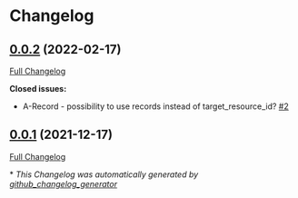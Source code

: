 # Changelog

## [0.0.2](https://github.com/T-Systems-MMS/terraform-azurerm-dns/tree/0.0.2) (2022-02-17)

[Full Changelog](https://github.com/T-Systems-MMS/terraform-azurerm-dns/compare/0.0.1...0.0.2)

**Closed issues:**

- A-Record - possibility to use records instead of target\_resource\_id? [\#2](https://github.com/T-Systems-MMS/terraform-azurerm-dns/issues/2)

## [0.0.1](https://github.com/T-Systems-MMS/terraform-azurerm-dns/tree/0.0.1) (2021-12-17)

[Full Changelog](https://github.com/T-Systems-MMS/terraform-azurerm-dns/compare/377d2b5afa5d0600b2c115c315584aba88707ac5...0.0.1)



\* *This Changelog was automatically generated by [github_changelog_generator](https://github.com/github-changelog-generator/github-changelog-generator)*
